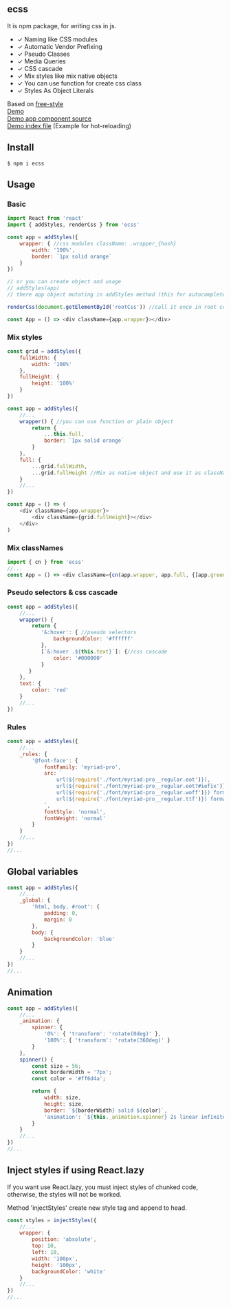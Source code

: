 ## ecss
It is npm package, for writing css in js.

* ✓ Naming like CSS modules
* ✓ Automatic Vendor Prefixing
* ✓ Pseudo Classes
* ✓ Media Queries
* ✓ CSS cascade
* ✓ Mix styles like mix native objects
* ✓ You can use function for create css class
* ✓ Styles As Object Literals

Based on [free-style](https://github.com/blakeembrey/free-style)
<br />[Demo](https://ethorz.github.io/ecss/)
<br />[Demo app component source](https://github.com/ethorz/ecss/blob/master/src/examples/simple/app.js)
<br />[Demo index file](https://github.com/ethorz/ecss/blob/master/src/examples/simple/index.js) (Example for hot-reloading)

## Install

```
$ npm i ecss
```

## Usage

### Basic
```javascript
import React from 'react'
import { addStyles, renderCss } from 'ecss'

const app = addStyles({
    wrapper: { //css modules className: .wrapper_{hash}
        width: '100%',
        border: `1px solid orange`
    }
})

// or you can create object and usage
// addStyles(app)
// there app object mutating in addStyles method (this for autocomplete/tips in webstorm)

renderCss(document.getElementById('rootCss')) //call it once in root component

const App = () => <div className={app.wrapper}></div>
```

### Mix styles
```javascript
const grid = addStyles({
    fullWidth: {
        width: '100%'
    },
    fullHeight: {
        height: '100%'
    }
})

const app = addStyles({
    //...
    wrapper() { //you can use function or plain object
        return {
            ...this.full,
            border: `1px solid orange`
        }
    },
    full: {
        ...grid.fullWidth,
        ...grid.fullHeight //Mix as native object and use it as className
    }
    //...
})

const App = () => (
    <div className={app.wrapper}>
        <div className={grid.fullHeight}></div>
    </div>
)
```

### Mix classNames
```javascript
import { cn } from 'ecss'
//...
const App = () => <div className={cn(app.wrapper, app.full, {[app.greenBack]: this.state.isGreen})}>
```

### Pseudo selectors & css cascade
```javascript
const app = addStyles({
    //...
    wrapper() {
        return {
           '&:hover': { //pseudo selectors
               backgroundColor: '#ffffff'
           },
           [`&:hover .${this.text}`]: {//css cascade
               color: '#000000'
           }
       }
    },
    text: {
        color: 'red'
    }
    //...
})
```

### Rules
```javascript
const app = addStyles({
    //...
    _rules: {
        '@font-face': {
            fontFamily: 'myriad-pro',
            src: `
                url(${require('./font/myriad-pro__regular.eot')}),
                url(${require('./font/myriad-pro__regular.eot?#iefix')}) format('embedded-opentype'),
                url(${require('./font/myriad-pro__regular.woff')}) format('woff'),
                url(${require('./font/myriad-pro__regular.ttf')}) format('truetype')
            `,
            fontStyle: 'normal',
            fontWeight: 'normal'
        }
    }
    //...
})
//...
```

## Global variables
```javascript
const app = addStyles({
    //...
    _global: {
        'html, body, #root': {
            padding: 0,
            margin: 0
        },
        body: {
            backgroundColor: 'blue'
        }
    }
    //...
})
//...
```

## Animation
```javascript
const app = addStyles({
    //...
    _animation: {
        spinner: {
            '0%': { 'transform': 'rotate(0deg)' },
            '100%': { 'transform': 'rotate(360deg)' }   
        }
    },
    spinner() {
        const size = 56;
        const borderWidth = '7px';
        const color = '#ff6d4a';

        return {
            width: size,
            height: size,
            border: `${borderWidth} solid ${color}`,
            'animation': `${this._animation.spinner} 2s linear infinite`
        }
    }
    //...
})
//...
```

## Inject styles if using React.lazy

If you want use React.lazy, you must inject styles of chunked code, otherwise, the styles will not be worked.

Method 'injectStyles' create new style tag and append to head.

```javascript
const styles = injectStyles({
    //...
    wrapper: {
        position: 'absolute',
        top: 10,
        left: 10,
        width: '100px',
        height: '100px',
        backgroundColor: 'white'
    }
    //...
})
//...
```
